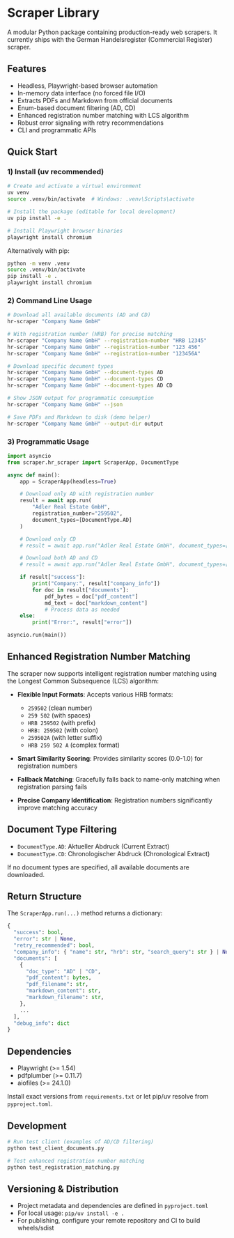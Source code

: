 # Scraper Library

A modular Python package containing production-ready web scrapers. It currently ships with the German Handelsregister (Commercial Register) scraper.

## Features

- Headless, Playwright-based browser automation
- In-memory data interface (no forced file I/O)
- Extracts PDFs and Markdown from official documents
- Enum-based document filtering (AD, CD)
- Enhanced registration number matching with LCS algorithm
- Robust error signaling with retry recommendations
- CLI and programmatic APIs

## Quick Start

### 1) Install (uv recommended)

```bash
# Create and activate a virtual environment
uv venv
source .venv/bin/activate  # Windows: .venv\Scripts\activate

# Install the package (editable for local development)
uv pip install -e .

# Install Playwright browser binaries
playwright install chromium
```

Alternatively with pip:

```bash
python -m venv .venv
source .venv/bin/activate
pip install -e .
playwright install chromium
```

### 2) Command Line Usage

```bash
# Download all available documents (AD and CD)
hr-scraper "Company Name GmbH"

# With registration number (HRB) for precise matching
hr-scraper "Company Name GmbH" --registration-number "HRB 12345"
hr-scraper "Company Name GmbH" --registration-number "123 456"
hr-scraper "Company Name GmbH" --registration-number "123456A"

# Download specific document types
hr-scraper "Company Name GmbH" --document-types AD
hr-scraper "Company Name GmbH" --document-types CD
hr-scraper "Company Name GmbH" --document-types AD CD

# Show JSON output for programmatic consumption
hr-scraper "Company Name GmbH" --json

# Save PDFs and Markdown to disk (demo helper)
hr-scraper "Company Name GmbH" --output-dir output
```

### 3) Programmatic Usage

```python
import asyncio
from scraper.hr_scraper import ScraperApp, DocumentType

async def main():
    app = ScraperApp(headless=True)

    # Download only AD with registration number
    result = await app.run(
        "Adler Real Estate GmbH", 
        registration_number="259502",
        document_types=[DocumentType.AD]
    )

    # Download only CD
    # result = await app.run("Adler Real Estate GmbH", document_types=[DocumentType.CD])

    # Download both AD and CD
    # result = await app.run("Adler Real Estate GmbH", document_types=[DocumentType.AD, DocumentType.CD])

    if result["success"]:
        print("Company:", result["company_info"])
        for doc in result["documents"]:
            pdf_bytes = doc["pdf_content"]
            md_text = doc["markdown_content"]
            # Process data as needed
    else:
        print("Error:", result["error"])

asyncio.run(main())
```

## Enhanced Registration Number Matching

The scraper now supports intelligent registration number matching using the Longest Common Subsequence (LCS) algorithm:

- **Flexible Input Formats**: Accepts various HRB formats:
  - `259502` (clean number)
  - `259 502` (with spaces)
  - `HRB 259502` (with prefix)
  - `HRB: 259502` (with colon)
  - `259502A` (with letter suffix)
  - `HRB 259 502 A` (complex format)

- **Smart Similarity Scoring**: Provides similarity scores (0.0-1.0) for registration numbers
- **Fallback Matching**: Gracefully falls back to name-only matching when registration parsing fails
- **Precise Company Identification**: Registration numbers significantly improve matching accuracy

## Document Type Filtering

- `DocumentType.AD`: Aktueller Abdruck (Current Extract)
- `DocumentType.CD`: Chronologischer Abdruck (Chronological Extract)

If no document types are specified, all available documents are downloaded.

## Return Structure

The `ScraperApp.run(...)` method returns a dictionary:

```python
{
  "success": bool,
  "error": str | None,
  "retry_recommended": bool,
  "company_info": { "name": str, "hrb": str, "search_query": str } | None,
  "documents": [
    {
      "doc_type": "AD" | "CD",
      "pdf_content": bytes,
      "pdf_filename": str,
      "markdown_content": str,
      "markdown_filename": str,
    },
    ...
  ],
  "debug_info": dict
}
```

## Dependencies

- Playwright (>= 1.54)
- pdfplumber (>= 0.11.7)
- aiofiles (>= 24.1.0)

Install exact versions from `requirements.txt` or let pip/uv resolve from `pyproject.toml`.

## Development

```bash
# Run test client (examples of AD/CD filtering)
python test_client_documents.py

# Test enhanced registration number matching
python test_registration_matching.py
```

## Versioning & Distribution

- Project metadata and dependencies are defined in `pyproject.toml`
- For local usage: `pip/uv install -e .`
- For publishing, configure your remote repository and CI to build wheels/sdist
